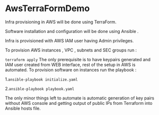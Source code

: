 # AwsTerraFormDemo

 Infra provisioning in AWS  will be done using  TerraForm.
 
 Software installation and configuration will be done using Ansible .

 Infra is provisioned with AWS IAM user having Admin privileges. 
 
 To provision AWS instances , VPC , subnets and SEC groups run : 
 
 `terraform apply`
 The only prerequisite is to have keypairs generated and IAM user created from WEB interface, rest of the setup in AWS is automated.
 To provision software on instances run the playbook :
 
  1.`ansible-playbook initialize.yaml`
  
  2.`ansible-playbook playbook.yaml`
  
  The only minor things left to automate is automatic generation of key pairs without AWS console and getting output of public IPs from Terraform into Ansible hosts file.
  
